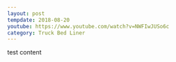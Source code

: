 ```yaml
---
layout: post
tempdate: 2018-08-20
youtube: https://www.youtube.com/watch?v=NWFIwJUSo6c
category: Truck Bed Liner
---
```

test content